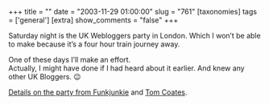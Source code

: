 +++
title = ""
date = "2003-11-29 01:00:00"
slug = "761"
[taxonomies]
tags = ['general']
[extra]
show_comments = "false"
+++

Saturday night is the UK Webloggers party in London. Which I won’t be able to make because it’s a four hour train journey away.

One of these days I’ll make an effort.  
Actually, I might have done if I had heard about it earlier. And knew any other UK Bloggers. 😉

[Details on the party from Funkjunkie](http://www.funjunkie.co.uk/comments.cfm/article=07ce11b4-33e0-4746-a454-693bf9dc25bc) and [Tom Coates](http://www.plasticbag.org/archives/2003/11/on_the_uk_webloggers_christmas_party.shtml).
